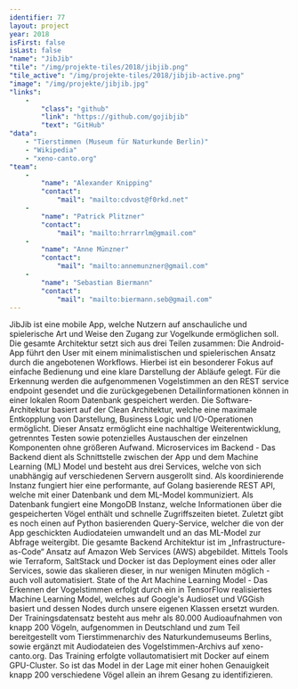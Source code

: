 ```yaml
---
identifier: 77
layout: project
year: 2018
isFirst: false
isLast: false
"name": "JibJib"
"tile": "/img/projekte-tiles/2018/jibjib.png"
"tile_active": "/img/projekte-tiles/2018/jibjib-active.png"
"image": "/img/projekte/jibjib.jpg"
"links":
    -
        "class": "github"
        "link": "https://github.com/gojibjib"
        "text": "GitHub"
"data":
    - "Tierstimmen (Museum für Naturkunde Berlin)"
    - "Wikipedia"
    - "xeno-canto.org"
"team":
    -
        "name": "Alexander Knipping"
        "contact":
            "mail": "mailto:cdvost@f0rkd.net"
    -
        "name": "Patrick Plitzner"
        "contact":
            "mail": "mailto:hrrarrlm@gmail.com"
    -
        "name": "Anne Münzner"
        "contact":
            "mail": "mailto:annemunzner@gmail.com"
    -
        "name": "Sebastian Biermann"
        "contact":
            "mail": "mailto:biermann.seb@gmail.com"
---
```

JibJib ist eine mobile App, welche Nutzern auf anschauliche und spielerische Art und Weise den Zugang zur Vogelkunde ermöglichen soll. Die gesamte Architektur setzt sich aus drei Teilen zusammen:
Die Android-App führt den User mit einem minimalistischen und spielerischen Ansatz durch die angebotenen Workflows. Hierbei ist ein besonderer Fokus auf einfache Bedienung und eine klare Darstellung der Abläufe gelegt. Für die Erkennung werden die aufgenommenen Vogelstimmen an den REST service endpoint gesendet und die zurückgegebenen Detailinformationen können in einer lokalen Room Datenbank gespeichert werden. Die Software-Architektur basiert auf der Clean Architektur, welche eine maximale Entkopplung von Darstellung, Business Logic und I/O-Operationen ermöglicht. Dieser Ansatz ermöglicht eine nachhaltige Weiterentwicklung, getrenntes Testen sowie potenzielles Austauschen der einzelnen Komponenten ohne größeren Aufwand.
Microservices im Backend - Das Backend dient als Schnittstelle zwischen der App und dem Machine Learning (ML) Model und besteht aus drei Services, welche von sich unabhängig auf verschiedenen Servern ausgerollt sind. Als koordinierende Instanz fungiert hier eine performante, auf Golang basierende REST API, welche mit einer Datenbank und dem ML-Model kommuniziert. Als Datenbank fungiert eine MongoDB Instanz, welche Informationen über die gespeicherten Vögel enthält und schnelle Zugriffszeiten bietet. Zuletzt gibt es noch einen auf Python basierenden Query-Service, welcher die von der App geschickten Audiodateien umwandelt und an das ML-Model zur Abfrage weitergibt. Die gesamte Backend Architektur ist im „Infrastructure-as-Code“ Ansatz auf Amazon Web Services (AWS) abgebildet. Mittels Tools wie Terraform, SaltStack und Docker ist das Deployment eines oder aller Services, sowie das skalieren dieser, in nur wenigen Minuten möglich - auch voll automatisiert.
State of the Art Machine Learning Model - Das Erkennen der Vogelstimmen erfolgt durch ein in TensorFlow realisiertes Machine Learning Model, welches auf Google's Audioset und VGGish basiert und dessen Nodes durch unsere eigenen Klassen ersetzt wurden. Der Trainingsdatensatz besteht aus mehr als 80.000 Audioaufnahmen von knapp 200 Vögeln, aufgenommen in Deutschland und zum Teil bereitgestellt vom Tierstimmenarchiv des Naturkundemuseums Berlins, sowie ergänzt mit Audiodateien des Vogelstimmen-Archivs auf xeno-canto.org. Das Training erfolgte vollautomatisiert mit Docker auf einem GPU-Cluster. So ist das Model in der Lage mit einer hohen Genauigkeit knapp 200 verschiedene Vögel allein an ihrem Gesang zu identifizieren.
